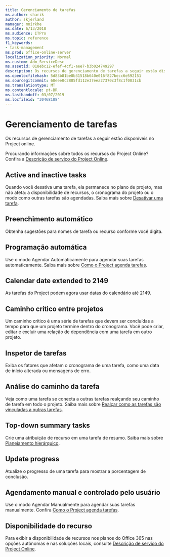 ```yaml
---
title: Gerenciamento de tarefas
ms.author: sharik
author: skjerland
manager: mnirkhe
ms.date: 6/13/2018
ms.audience: ITPro
ms.topic: reference
f1_keywords:
- task-management
ms.prod: office-online-server
localization_priority: Normal
ms.custom: Adm_ServiceDesc
ms.assetid: 018ebc12-efef-4cf1-aee7-b3b024749297
description: Os recursos de gerenciamento de tarefas a seguir estão disponíveis no Project online.
ms.openlocfilehash: 5d83b81be8b31518b640e016f827becc6e592151
ms.sourcegitcommit: 68eee0c2885fd112e37eea27370c3f8c1f0831cb
ms.translationtype: MT
ms.contentlocale: pt-BR
ms.lasthandoff: 03/07/2019
ms.locfileid: "30468188"
---
```

# <a name="task-management"></a>Gerenciamento de tarefas

Os recursos de gerenciamento de tarefas a seguir estão disponíveis no Project online.
  
Procurando informações sobre todos os recursos do Project Online? Confira a [Descrição de serviço do Project Online](project-online-service-description.md).
  
## <a name="active-and-inactive-tasks"></a>Active and inactive tasks
<a name="bkmk_ActiveInactiveTasks"> </a>

Quando você desativa uma tarefa, ela permanece no plano de projeto, mas não afeta: a disponibilidade de recursos, o cronograma do projeto ou o modo como outras tarefas são agendadas. Saiba mais sobre [Desativar uma tarefa](https://go.microsoft.com/fwlink/p/?LinkId=271335).
  
## <a name="auto-complete"></a>Preenchimento automático
<a name="bkmk_AutoComplete"> </a>

Obtenha sugestões para nomes de tarefa ou recurso conforme você digita. 
  
## <a name="automatic-scheduling"></a>Programação automática
<a name="bkmk_AutomaticScheduling"> </a>

Use o modo Agendar Automaticamente para agendar suas tarefas automaticamente. Saiba mais sobre [Como o Project agenda tarefas](https://go.microsoft.com/fwlink/p/?LinkId=271331). 
  
## <a name="calendar-date-extended-to-2149"></a>Calendar date extended to 2149
<a name="bkmk_Calendardatextended"> </a>

As tarefas do Project podem agora usar datas do calendário até 2149. 
  
## <a name="cross-project-critical-path"></a>Caminho crítico entre projetos
<a name="bkmk_Cross_projectcriticalpath"> </a>

Um caminho crítico é uma série de tarefas que devem ser concluídas a tempo para que um projeto termine dentro do cronograma. Você pode criar, editar e excluir uma relação de dependência com uma tarefa em outro projeto. 
  
## <a name="task-inspector"></a>Inspetor de tarefas
<a name="bkmk_Taskinspector"> </a>

Exiba os fatores que afetam o cronograma de uma tarefa, como uma data de início alterada ou mensagens de erro.
  
## <a name="task-path-analysis"></a>Análise do caminho da tarefa
<a name="bkmk_TaskPath"> </a>

Veja como uma tarefa se conecta a outras tarefas realçando seu caminho de tarefa em todo o projeto. Saiba mais sobre [Realçar como as tarefas são vinculadas a outras tarefas](https://go.microsoft.com/fwlink/p/?LinkId=271345).
  
## <a name="top-down-summary-tasks"></a>Top-down summary tasks
<a name="bkmk_Topdownsummarytasks"> </a>

Crie uma atribuição de recurso em uma tarefa de resumo. Saiba mais sobre [Planejamento hierárquico](https://go.microsoft.com/fwlink/p/?LinkId=271333).
  
## <a name="update-progress"></a>Update progress
<a name="bkmk_Updateprogress"> </a>

Atualize o progresso de uma tarefa para mostrar a porcentagem de conclusão.
  
## <a name="user-controlled-and-manual-scheduling"></a>Agendamento manual e controlado pelo usuário
<a name="bkmk_User_controlledManualscheduling"> </a>

Use o modo Agendar Manualmente para agendar suas tarefas manualmente. Confira [Como o Project agenda tarefas](https://go.microsoft.com/fwlink/p/?LinkId=271331).
  
## <a name="feature-availability"></a>Disponibilidade do recurso
<a name="bkmk_User_controlledManualscheduling"> </a>

Para exibir a disponibilidade de recursos nos planos do Office 365 nas opções autônomas e nas soluções locais, consulte [Descrição de serviço do Project Online](project-online-service-description.md).
  

